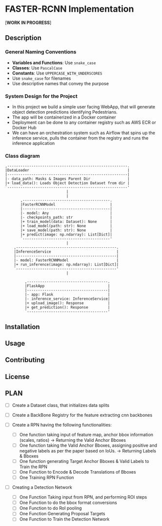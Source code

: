# FASTER-RCNN Implementation

[**WORK IN PROGRESS**]

## Description

### General Naming Conventions

- **Variables and Functions**: Use `snake_case`
- **Classes**: Use `PascalCase`
- **Constants**: Use `UPPERCASE_WITH_UNDERSCORES`
- Use `snake_case` for filenames
- Use descriptive names that convey the purpose

### System Design for the Project

- In this project we build a simple user facing WebApp, that will generate object detection predictions identifying Pedestrians.
- The app will be containerized in a Docker container
- Deployment can be done to any container registry such as AWS ECR or Docker Hub
- We can have an orchestration system such as Airflow that spins up the inference service, pulls the container from the registry and runs the inference application

### Class diagram

```
,-------------------------------------------------------.
|DataLoader                                             |
|-------------------------------------------------------|
|- data_path: Masks & Images Parent Dir                 |
|+ load_data(): Loads Object Detection Dataset from dir |
`-------------------------------------------------------'
                            |
                            |
       ,----------------------------------------.
       |FasterRCNNModel                         |
       |----------------------------------------|
       |- model: Any                            |
       |- checkpoints_path: str                 |
       |+ train_model(data: Dataset): None      |
       |+ load_model(path: str): None           |
       |+ save_model(path: str): None           |
       |+ predict(image: np.ndarray): List[Dict]|
       `----------------------------------------'
                            |
    ,----------------------------------------------.
    |InferenceService                              |
    |----------------------------------------------|
    |- model: FasterRCNNModel                      |
    |+ run_inference(image: np.ndarray): List[Dict]|
    `----------------------------------------------'
                            |

         ,-------------------------------------.
         |FlaskApp                             |
         |-------------------------------------|
         |- app: Flask                         |
         |- inference_service: InferenceService|
         |+ upload_image(): Response           |
         |+ get_prediction(): Response         |
         `-------------------------------------'
```

## Installation

## Usage

## Contributing

## License

## PLAN

- [ ] Create a Dataset class, that initializes data splits
- [ ] Create a BackBone Registry for the feature extracting cnn backbones
- [ ] Create a RPN having the following functionalities:

  - [ ] One function taking input of feature map, anchor bbox information (scales, ratios) -> Returning the Valid Anchor Bboxes
  - [ ] One function taking the Valid Anchor Bboxes, assigning positive and negative labels as per the paper based on IoUs. -> Returning Labels & Bboxes
  - [ ] One function generating Target Anchor Bboxes & Valid Labels to Train the RPN
  - [ ] One Function to Encode & Decode Translations of Bboxes
  - [ ] One Training RPN Function

- [ ] Creating a Detection Network
  - [ ] One Function Taking input from RPN, and performing ROI steps
  - [ ] One Function to do the bbox format conversions
  - [ ] One Function to do RoI pooling
  - [ ] One Function Generating Proposal Targets
  - [ ] One Function to Train the Detection Network
